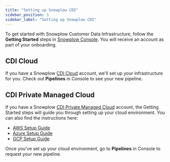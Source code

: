 ```yaml
---
title: "Setting up Snowplow CDI"
sidebar_position: 3
sidebar_label: "Setting up Snowplow CDI"
---
```


To get started with Snowplow Customer Data Infrastructure, follow the **Getting Started** steps in [Snowplow Console](https://console.snowplowanalytics.com/getting-started). You will receive an account as part of your onboarding.

## CDI Cloud

If you have a Snowplow [CDI Cloud](/docs/get-started/index.md#cdi-cloud) account, we'll set up your infrastructure for you. Check out **Pipelines** in Console to see your new pipeline.

## CDI Private Managed Cloud

If you have a Snowplow [CDI Private Managed Cloud](/docs/get-started/index.md#cdi-private-managed-cloud) account, the Getting Started steps will guide you through setting up your cloud environment. You can also find the instructions here:
* [AWS Setup Guide](/docs/get-started/private-managed-cloud/setup-guide-aws/index.md)
* [Azure Setup Guide](/docs/get-started/private-managed-cloud/setup-guide-azure/index.md)
* [GCP Setup Guide](/docs/get-started/private-managed-cloud/setup-guide-gcp/index.md)

Once you've set up your cloud environment, go to **Pipelines** in Console to request your new pipeline.
